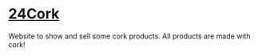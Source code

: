 # [24Cork](https://24cork.com/)

Website to show and sell some cork products. All products are made with cork!
